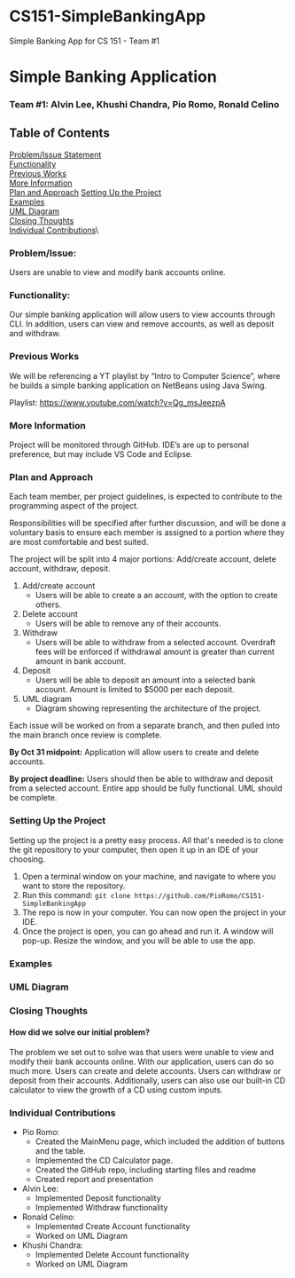 # CS151-SimpleBankingApp
Simple Banking App for CS 151 - Team #1

# Simple Banking Application

### Team #1: Alvin Lee, Khushi Chandra, Pio Romo, Ronald Celino

## Table of Contents
[Problem/Issue Statement](#Problem/Issue)\
[Functionality](#Functionality)\
[Previous Works](#Previous-Works)\
[More Information](#More-Information)\
[Plan and Approach](#Plan-and-Approach)
[Setting Up the Project](#Setting-Up-the-Project)\
[Examples](#Examples)\
[UML Diagram](#UML-Diagram)\
[Closing Thoughts](#Closing-Thoughts)\
[Individual Contributions](#Individual-Contributions)\

### Problem/Issue:

Users are unable to view and modify bank accounts online. 

### Functionality:

Our simple banking application will allow users to view accounts through CLI. In addition, users can view and remove accounts, as well as deposit and withdraw. 

### Previous Works

We will be referencing a YT playlist by “Intro to Computer Science”, where he builds a simple banking application on NetBeans using Java Swing.

Playlist: https://www.youtube.com/watch?v=Qg_msJeezpA

### More Information

Project will be monitored through GitHub. IDE’s are up to personal preference, but may include VS Code and Eclipse. 


### Plan and Approach

Each team member, per project guidelines, is expected to contribute to the programming aspect of the project. 

Responsibilities will be specified after further discussion, and will be done a voluntary basis to ensure each member is assigned to a portion where they are most comfortable and best suited. 

The project will be split into 4 major portions: Add/create account, delete account, withdraw, deposit. 

1. Add/create account
    * Users will be able to create a an account, with the option to create others.
2. Delete account
    * Users will be able to remove any of their accounts.
3. Withdraw
    * Users will be able to withdraw from a selected account. Overdraft fees will be enforced if withdrawal amount is greater than current amount in bank account.
4. Deposit
    * Users will be able to deposit an amount into a selected bank account. Amount is limited to $5000 per each deposit.
5. UML diagram
    * Diagram showing representing the architecture of the project.
   
Each issue will be worked on from a separate branch, and then pulled into the main branch once review is complete. 

**By Oct 31 midpoint:** Application will allow users to create and delete accounts. 

**By project deadline:** Users should then be able to withdraw and deposit from a selected account. Entire app should be fully functional. UML should be complete. 

### Setting Up the Project

Setting up the project is a pretty easy process. All that's needed is to clone the git repository to your computer, then open it up in an IDE of your choosing. 
1. Open a terminal window on your machine, and navigate to where you want to store the repository.
2. Run this command: `git clone https://github.com/PioRomo/CS151-SimpleBankingApp`
3. The repo is now in your computer. You can now open the project in your IDE.
4. Once the project is open, you can go ahead and run it. A window will pop-up. Resize the window, and you will be able to use the app.
   
### Examples
### UML Diagram
### Closing Thoughts

#### How did we solve our initial problem? 

The problem we set out to solve was that users were unable to view and modify their bank accounts online. 
With our application, users can do so much more. Users can create and delete accounts. Users can withdraw 
or deposit from their accounts. Additionally, users can also use our built-in CD calculator to view the
growth of a CD using custom inputs. 

### Individual Contributions

* Pio Romo:
   * Created the MainMenu page, which included the addition of buttons and the table.
   * Implemented the CD Calculator page.
   * Created the GitHub repo, including starting files and readme
   * Created report and presentation
* Alvin Lee:
   * Implemented Deposit functionality
   * Implemented Withdraw functionality
* Ronald Celino:
   * Implemented Create Account functionality
   * Worked on UML Diagram
* Khushi Chandra: 
   * Implemented Delete Account functionality
   * Worked on UML Diagram





